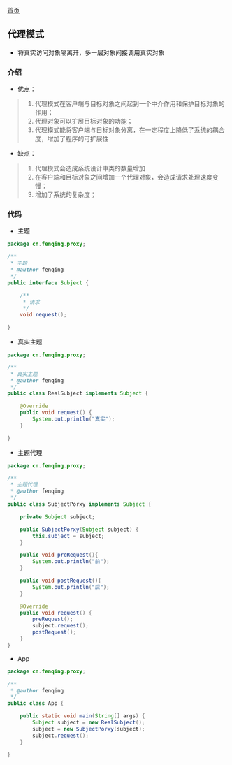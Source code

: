 [首页](../../)
## 代理模式
* 将真实访问对象隔离开，多一层对象间接调用真实对象  
### 介绍
* 优点：
> 1. 代理模式在客户端与目标对象之间起到一个中介作用和保护目标对象的作用；
> 2. 代理对象可以扩展目标对象的功能；
> 3. 代理模式能将客户端与目标对象分离，在一定程度上降低了系统的耦合度，增加了程序的可扩展性
* 缺点：
> 1. 代理模式会造成系统设计中类的数量增加
> 2. 在客户端和目标对象之间增加一个代理对象，会造成请求处理速度变慢；
> 3. 增加了系统的复杂度；
### 代码
* 主题
```java
package cn.fenqing.proxy;

/**
 * 主题
 * @author fenqing
 */
public interface Subject {

    /**
     * 请求
     */
    void request();

}
```
* 真实主题
```java
package cn.fenqing.proxy;

/**
 * 真实主题
 * @author fenqing
 */
public class RealSubject implements Subject {

    @Override
    public void request() {
        System.out.println("真实");
    }

}

```
* 主题代理
```java
package cn.fenqing.proxy;

/**
 * 主题代理
 * @author fenqing
 */
public class SubjectPorxy implements Subject {

    private Subject subject;

    public SubjectPorxy(Subject subject) {
        this.subject = subject;
    }

    public void preRequest(){
        System.out.println("前");
    }

    public void postRequest(){
        System.out.println("后");
    }

    @Override
    public void request() {
        preRequest();
        subject.request();
        postRequest();
    }
}
```
* App
```java
package cn.fenqing.proxy;

/**
 * @author fenqing
 */
public class App {

    public static void main(String[] args) {
        Subject subject = new RealSubject();
        subject = new SubjectPorxy(subject);
        subject.request();
    }

}
```